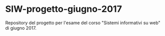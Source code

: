 # SIW-progetto-giugno-2017
Repository del progetto per l'esame del corso "Sistemi informativi su web" di giugno 2017.
